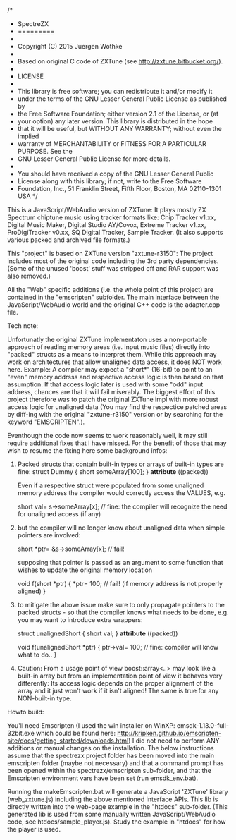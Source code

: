 /*
* SpectreZX
* =========
*
* 	Copyright (C) 2015 Juergen Wothke
*
* Based on original C code of ZXTune (see http://zxtune.bitbucket.org/).
*
* LICENSE
*
* This library is free software; you can redistribute it and/or modify it
* under the terms of the GNU Lesser General Public License as published by
* the Free Software Foundation; either version 2.1 of the License, or (at
* your option) any later version. This library is distributed in the hope
* that it will be useful, but WITHOUT ANY WARRANTY; without even the implied
* warranty of MERCHANTABILITY or FITNESS FOR A PARTICULAR PURPOSE. See the
* GNU Lesser General Public License for more details.
*
* You should have received a copy of the GNU Lesser General Public
* License along with this library; if not, write to the Free Software
* Foundation, Inc., 51 Franklin Street, Fifth Floor, Boston, MA  02110-1301 USA
*/

This is a JavaScript/WebAudio version of ZXTune: It plays mostly ZX Spectrum chiptune music using tracker formats like: Chip Tracker v1.xx, Digital Music Maker, Digital Studio AY/Covox, Extreme Tracker v1.xx, ProDigiTracker v0.xx, SQ Digital Tracker, Sample Tracker. (It also supports various packed and archived file formats.)

This "project" is based on ZXTune version "zxtune-r3150": The project includes most of the original code including the 3rd party dependencies. (Some of the unused 'boost' stuff was stripped off and RAR support was also removed.)

All the "Web" specific additions (i.e. the whole point of this project) are contained in the "emscripten" subfolder. The main interface between the JavaScript/WebAudio world and the original C++ code is the adapter.cpp file.


Tech note:

Unfortunatly the original ZXTune implementaton uses a non-portable approach of reading memory areas (i.e. input music files) directly into "packed" structs as a means to interpret them. While this approach may work on architectures that allow unaligned data access, it does NOT work here. Example: A compiler may expect a "short*" (16-bit) to point to an "even" memory addrsss and respective access logic is then based on that assumption. If that access logic later is used with some "odd" input address, chances are that it will fail miserably. The biggest effort of this project therefore was to patch the original ZXTune impl with more robust access logic for unaligned data (You may find the respectice patched areas by diff-ing with the original "zxtune-r3150" version or by searching for the keyword "EMSCRIPTEN".). 

Eventhough the code now seems to work reasonably well, it may still require additional fixes that I have missed. For the benefit of those that may wish to resume the fixing here some background infos: 

1) Packed structs that contain built-in types or arrays of built-in types are fine:
	struct Dummy {
		short someArray[100];
	} __attribute__ ((packed))

	Even if a respective struct were populated from some unaligned memory address the compiler would correctly access the VALUES, e.g.
	
	short val= s->someArray[x]; // fine: the compiler will recognize the need for unaligned access (if any)
	
2)	but the compiler will no longer know about unaligned data when simple pointers are involved:
	
	short *ptr= &s->someArray[x];	// fail!
	
	supposing that pointer is passed as an argument to some function that wishes to update the original memory location

	void f(short *ptr) {
		*ptr= 100;			// fail! (if memory address is not properly aligned)
	}

3) to mitigate the above issue make sure to only propagate pointers to the packed structs - so that the compiler knows what needs to be done, e.g. you may want to introduce extra wrappers:

	struct unalignedShort {
		short val;
	} __attribute__ ((packed))

	void f(unalignedShort *ptr) {
		ptr->val= 100;			// fine: compiler will know what to do..
	}

4) Caution: From a usage point of view boost::array<..> may look like a built-in array but from an implementation point of view it behaves very differently: Its access logic depends on the proper alignment of the array and it just won't work if it isn't aligned! The same is true for any NON-built-in type. 



Howto build:

You'll need Emscripten (I used the win installer on WinXP: emsdk-1.13.0-full-32bit.exe which could be found here: 
http://kripken.github.io/emscripten-site/docs/getting_started/downloads.html) I did not need to perform 
ANY additions or manual changes on the installation. The below instructions assume that the spectrezx project 
folder has been moved into the main emscripten folder (maybe not necessary) and that a command prompt has been 
opened within the spectrezx/emscripten sub-folder, and that the Emscripten environment vars have been set (run emsdk_env.bat).

Running the makeEmscripten.bat will generate a JavaScript 'ZXTune' library (web_zxtune.js) including the above mentioned 
interface APIs. This lib is directly written into the web-page example in the "htdocs" sub-folder. (This generated lib is 
used from some manually written JavaScript/WebAudio code, see htdocs/sample_player.js). Study the example in "htdocs" 
for how the player is used.



